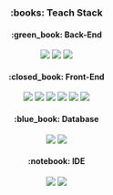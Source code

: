 <div align="center">
  
<h3>:books: Teach Stack</h3>

<h4>:green_book: Back-End</h4>
<img src="https://img.shields.io/badge/Java-007396?style=for-the-badge&logo=OpenJDK&logoColor=white"/>
<img src="https://img.shields.io/badge/springboot-6DB33F?style=for-the-badge&logo=springboot&logoColor=white"/>
<img src="https://img.shields.io/badge/springsecurity-6DB33F?style=for-the-badge&logo=springsecurity&logoColor=white"/>

<h4>:closed_book: Front-End</h4>
<img src="https://img.shields.io/badge/html5-E34F26?style=for-the-badge&logo=html5&logoColor=white"/>
<img src="https://img.shields.io/badge/css3-1572B6?style=for-the-badge&logo=css3&logoColor=white"/>
<img src="https://img.shields.io/badge/javascript-F7DF1E?style=for-the-badge&logo=javascript&logoColor=white"/>
<img src="https://img.shields.io/badge/jquery-0769AD?style=for-the-badge&logo=jquery&logoColor=white"/>
<img src="https://img.shields.io/badge/bootstrap-7952B3?style=for-the-badge&logo=bootstrap&logoColor=white"/>
<img src="https://img.shields.io/badge/thymeleaf-005F0F?style=for-the-badge&logo=thymeleaf&logoColor=white"/>

<h4>:blue_book: Database</h4>
<img src="https://img.shields.io/badge/oracle-F80000?style=for-the-badge&logo=oracle&logoColor=white"/>
<img src="https://img.shields.io/badge/mongodb-47A248?style=for-the-badge&logo=mongodb&logoColor=white"/>

<h4>:notebook: IDE</h4>
<img src="https://img.shields.io/badge/eclipseide-2C2255?style=for-the-badge&logo=eclipseide&logoColor=white"/>
<img src="https://img.shields.io/badge/visualstudiocode-007ACC?style=for-the-badge&logo=visualstudiocode&logoColor=white"/>


</div>

<!--
**shmjo0604/shmjo0604** is a ✨ _special_ ✨ repository because its `README.md` (this file) appears on your GitHub profile.

Here are some ideas to get you started:

- 🔭 I’m currently working on ...
- 🌱 I’m currently learning ...
- 👯 I’m looking to collaborate on ...
- 🤔 I’m looking for help with ...
- 💬 Ask me about ...
- 📫 How to reach me: ...
- 😄 Pronouns: ...
- ⚡ Fun fact: ...
-->
